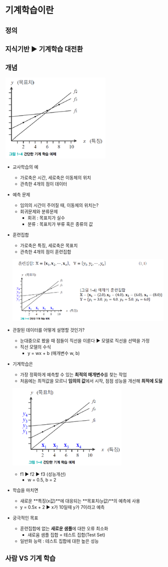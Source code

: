 # 기계학습이란

## 정의

## 지식기반 :arrow_forward: 기계학습 대전환

## 개념

![1567567945435](../../typora_images/1567567945435.png)

- 교사학습의 예

  - 가로축은 시간, 세로축은 이동체의 위치
  - 관측한 4개의 점이 데이터

- 예측 문제

  - 임의의 시간이 주어질 때, 이동체의 위치는?
  - 회귀문제와 분류문제
    - 회귀 : 목표치가 실수
    - 분류 : 목표치가 부류 혹은 종류의 값

- 훈련집합

  - 가로축은 특징, 세로축은 목표치 
  - 관측한 4개의 점이 훈련집합

  ![1567568096743](../../typora_images/1567568096743.png)

- 관찰된 데이터를 어떻게 설명할 것인가?

  - 눈대중으로 봤을 때 점들이 직선을 이룬다 :arrow_forward: 모델로 직선을 선택을 가정
  - 직선 모델의 수식
    - y = wx + b (매개변수 w, b)

- 기계학습은

  - 가장 정확하게 예측할 수 있는 **최적의 매개변수**를 찾는 작업
  - 처음에는 최적값을 모르니 **임의의 값**에서 시작, 점점 성능을 개선해 **최적에 도달**

  ![1567568377185](../../typora_images/1567568377185.png)

  - f1 :arrow_forward: f2 :arrow_forward: f3 (성능개선)
    - w = 0.5, b = 2

- 학습을 마치면

  - 새로운 **특징(x값)**에 대응되는 **목표치(y값)**의 예측에 사용
  - y = 0.5x + 2 :arrow_forward: x가 10일때 y가 7이라고 예측

- 궁극적인 목표

  - 훈련집합에 없는 **새로운 샘플**에 대한 오류 최소화
    - 새로움 샘플 집합 = 테스트 집합(Test Set)
  - 일반화 능력 : 테스트 집합에 대한 높은 성능

## 사람 VS 기계 학습

